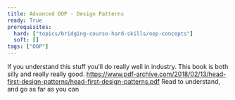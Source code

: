 ```yaml
---
title: Advanced OOP - Design Patterns
ready: True
prerequisites:
  hard: ["topics/bridging-course-hard-skills/oop-concepts"]
  soft: []
tags: ["OOP"]
---
```


If you understand this stuff you’ll do really well in industry. This book is both silly and really really good. https://www.pdf-archive.com/2018/02/13/head-first-design-patterns/head-first-design-patterns.pdf 
Read to understand, and go as far as you can
